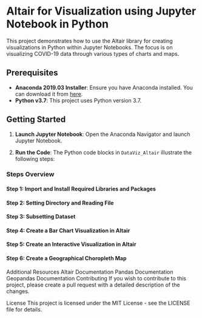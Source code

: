 # Altair for Visualization using Jupyter Notebook in Python

This project demonstrates how to use the Altair library for creating visualizations in Python within Jupyter Notebooks. The focus is on visualizing COVID-19 data through various types of charts and maps.

## Prerequisites

- **Anaconda 2019.03 Installer**: Ensure you have Anaconda installed. You can download it from [here](https://www.anaconda.com/products/individual).
- **Python v3.7**: This project uses Python version 3.7.

## Getting Started

1. **Launch Jupyter Notebook**:
   Open the Anaconda Navigator and launch Jupyter Notebook.

2. **Run the Code**:
   The Python code blocks in `DataViz_Altair` illustrate the following steps:

### Steps Overview

#### Step 1: Import and Install Required Libraries and Packages
#### Step 2: Setting Directory and Reading File
#### Step 3: Subsetting Dataset
#### Step 4: Create a Bar Chart Visualization in Altair
#### Step 5: Create an Interactive Visualization in Altair
#### Step 6: Create a Geographical Choropleth Map

Additional Resources
Altair Documentation
Pandas Documentation
Geopandas Documentation
Contributing
If you wish to contribute to this project, please create a pull request with a detailed description of the changes.

License
This project is licensed under the MIT License - see the LICENSE file for details.
